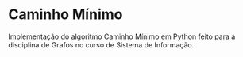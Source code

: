 # Caminho Mínimo
Implementação do algoritmo Caminho Mínimo em Python feito para a disciplina de Grafos no curso de Sistema de Informação.
